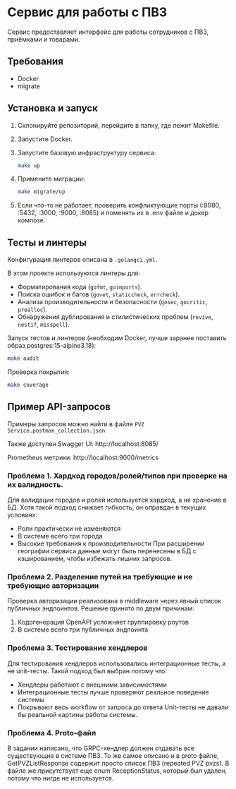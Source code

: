 # Сервис для работы с ПВЗ

Сервис предоставляет интерфейс для работы сотрудников с ПВЗ, приёмками и товарами.

## Требования
- Docker
- migrate

## Установка и запуск
1. Склонируйте репозиторий, перейдите в папку, где лежит Makefile.
2. Запустите Docker.
3. Запустите базовую инфраструктуру сервиса:
    ```bash
    make up
    ```

4. Примените миграции:
    ```bash
    make migrate/up
    ```

5. Если что-то не работает, проверить конфликтующие порты (:8080, :5432, :3000, :9000, :8085) и поменять их в .env файле и докер композе.

## Тесты и линтеры
Конфигурация линтеров описана в `.golangci.yml`. 

В этом проекте используются линтеры для:

- Форматирования кода (`gofmt`, `goimports`).
- Поиска ошибок и багов (`govet`, `staticcheck`, `errcheck`).
- Анализа производительности и безопасности (`gosec`, `gocritic`, `prealloc`).
- Обнаружения дублирования и стилистических проблем (`revive`, `nestif`, `misspell`).

Запуск тестов и линтеров (необходим Docker, лучше заранее поставить образ postgres:15-alpine3.18): 

```bash
make audit
```

Проверка покрытия: 

```bash
make сoverage
```

## Пример API-запросов
Примеры запросов можно найти в файле `PVZ Service.postman_collection.json`

Также доступен Swagger UI: http://localhost:8085/

Prometheus метрики: http://localhost:9000/metrics

### Проблема 1. Хардкод городов/ролей/типов при проверке на их валидность.
Для валидации городов и ролей используется хардкод, а не хранение в БД. Хотя такой подход снижает гибкость, он оправдан в текущих условиях:
- Роли практически не изменяются
- В системе всего три города
- Высокие требования к производительности
При расширении географии сервиса данные могут быть перенесены в БД с кэшированием, чтобы избежать лишних запросов.

### Проблема 2. Разделение путей на требующие и не требующие авторизации 
Проверка авторизации реализована в middleware через явный список публичных эндпоинтов. Решение принято по двум причинам:
1. Кодогенерация OpenAPI усложняет группировку роутов
2. В системе всего три публичных эндпоинта

### Проблема 3. Тестирование хендлеров
Для тестирования хендлеров использовались интеграционные тесты, а не unit-тесты. Такой подход был выбран потому что:
- Хендлеры работают с внешними зависимостями
- Интеграционные тесты лучше проверяют реальное поведение системы
- Покрывают весь workflow от запроса до ответа
Unit-тесты не давали бы реальной картины работы системы.

### Проблема 4. Proto-файл
В задании написано, что GRPC-хендлер должен отдавать все существующие в системе ПВЗ. То же самое описано и в proto файле, GetPVZListResponse содержит просто список ПВЗ (repeated PVZ pvzs). В файле же присутствует еще enum ReceptionStatus, который был удален, потому что нигде не используется.
